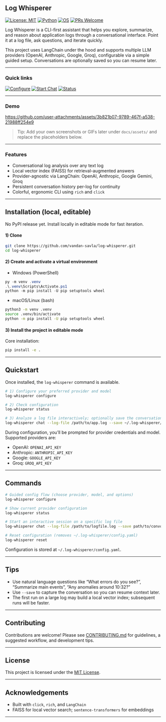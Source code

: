 ## Log Whisperer

[![License: MIT](https://img.shields.io/badge/License-MIT-yellow.svg)](LICENSE)
[![Python](https://img.shields.io/badge/Python-3.10%20|%203.11%20|%203.12%20|%203.13-blue)](https://www.python.org/downloads/)
[![OS](https://img.shields.io/badge/OS-Windows%20|%20macOS%20|%20Linux-555)](#)
[![PRs Welcome](https://img.shields.io/badge/PRs-welcome-brightgreen.svg)](CONTRIBUTING.md)


Log Whisperer is a CLI-first assistant that helps you explore, summarize, and reason about application logs through a conversational interface. Point it at a log file, ask questions, and iterate quickly.

This project uses LangChain under the hood and supports multiple LLM providers (OpenAI, Anthropic, Google, Groq), configurable via a simple guided setup. Conversations are optionally saved so you can resume later.

---

### Quick links

[![Configure](https://img.shields.io/badge/Step%201-Configure-blue?logo=terminal)](#-configuration) [![Start Chat](https://img.shields.io/badge/Step%202-Start%20Chat-green?logo=gnu-bash)](#-quickstart) [![Status](https://img.shields.io/badge/Status-Check-informational?logo=gnometerminal)](#-commands)

---

### Demo



https://github.com/user-attachments/assets/3b821b07-9789-467f-a538-21988ff254e9





> Tip: Add your own screenshots or GIFs later under `docs/assets/` and replace the placeholders below.


--- 

### Features

- Conversational log analysis over any text log
- Local vector index (FAISS) for retrieval-augmented answers
- Provider-agnostic via LangChain: OpenAI, Anthropic, Google Gemini, Groq
- Persistent conversation history per-log for continuity
- Colorful, ergonomic CLI using `rich` and `click`

---

## Installation (local, editable)

No PyPI release yet. Install locally in editable mode for fast iteration.

#### 1) Clone

```bash
git clone https://github.com/vandan-savla/log-whisperer.git
cd log-whisperer
```

#### 2) Create and activate a virtual environment

- Windows (PowerShell)

```powershell
py -m venv .venv
.\.venv\Scripts\Activate.ps1
python -m pip install -U pip setuptools wheel
```

- macOS/Linux (bash)

```bash
python3 -m venv .venv
source .venv/bin/activate
python -m pip install -U pip setuptools wheel
```

#### 3) Install the project in editable mode

Core installation:

```bash
pip install -e .
```

---

## Quickstart

Once installed, the `log-whisperer` command is available.

```bash
# 1) Configure your preferred provider and model
log-whisperer configure

# 2) Check configuration
log-whisperer status

# 3) Analyze a log file interactively; optionally save the conversation
log-whisperer chat --log-file /path/to/app.log --save ~/.log-whisperer/last-session.json
```

During configuration, you’ll be prompted for provider credentials and model. Supported providers are: 
- OpenAI: `OPENAI_API_KEY`
- Anthropic: `ANTHROPIC_API_KEY`
- Google: `GOOGLE_API_KEY`
- Groq: `GROQ_API_KEY`
---

## Commands

```bash
# Guided config flow (choose provider, model, and options)
log-whisperer configure

# Show current provider configuration
log-whisperer status

# Start an interactive session on a specific log file
log-whisperer chat --log-file /path/to/logfile.log --save path/to/convo.json

# Reset configuration (removes ~/.log-whisperer/config.yaml)
log-whisperer reset
```

Configuration is stored at `~/.log-whisperer/config.yaml`.

---

## Tips

- Use natural language questions like “What errors do you see?”, “Summarize main events”, “Any anomalies around 10:32?”
- Use `--save` to capture the conversation so you can resume context later.
- The first run on a large log may build a local vector index; subsequent runs will be faster.

---

## Contributing

Contributions are welcome! Please see [CONTRIBUTING.md](CONTRIBUTING.md) for guidelines, a suggested workflow, and development tips.

---

## License

This project is licensed under the [MIT License](LICENSE).

---

## Acknowledgements

- Built with `click`, `rich`, and `LangChain`
- FAISS for local vector search; `sentence-transformers` for embeddings

---


